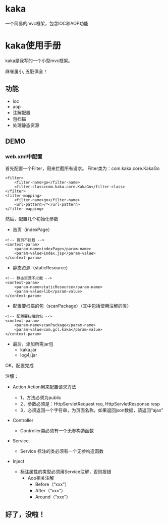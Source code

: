 # kaka
一个简易的mvc框架，包含IOC和AOP功能

# kaka使用手册
kaka是我写的一个小型mvc框架。

麻雀虽小, 五脏俱全！

## 功能
- ioc
- aop
- 注解配置
- 包扫描
- 处理静态资源

## DEMO
### web.xml中配置
首先配置一个Filter，用来拦截所有请求。
Filter类为：com.kaka.core.KakaGo
 
```
<filter>
	<filter-name>go</filter-name>
	<filter-class>com.kaka.core.KakaGo</filter-class>
</filter>
<filter-mapping>
	<filter-name>go</filter-name>
	<url-pattern>/*</url-pattern>
</filter-mapping>
```

然后，配置几个初始化参数

- 首页（indexPage）
```
<!-- 首页不拦截 -->
<context-param>
	<param-name>indexPage</param-name>
	<param-value>index.jsp</param-value>
</context-param>
```
- 静态资源（staticResource）
```
<!-- 静态资源不拦截 -->
<context-param>
	<param-name>staticResource</param-name>
	<param-value>lib</param-value>
</context-param>
```

- 配置要扫描的包（scanPackage）（其中包括使用注解的类）
```
<!-- 配置要扫描的包 -->
<context-param>
	<param-name>scanPackage</param-name>
	<param-value>com.gcl.kaka</param-value>
</context-param>
```
- 最后，添加所需jar包
    - kaka.jar
    - log4j.jar

OK，配置完成

注解：
- Action
Action用来配置请求方法
    - 1，方法必须为public
    - 2，参数必须是：HttpServletRequest req, HttpServletResponse resp
    - 3，必须返回一个字符串，为页面名称，如果返回json数据，请返回“ajax”
 

- Controller
    - Controller类必须有一个无参构造函数
 

- Service
    - Service 标注的类必须有一个无参构造函数

- Inject
    - 标注属性的类型必须用Service注解，否则报错
        - Aop相关注解
            - Before（“xxx”）
            - After（“xxx”）
            - Around（“xxx”）

## 好了，没啦！

